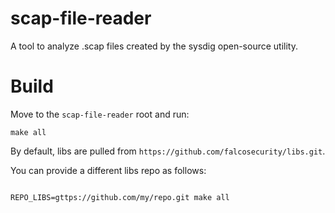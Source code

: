 # scap-file-reader
A tool to analyze .scap files created by the sysdig open-source utility.

# Build
Move to the `scap-file-reader` root and run:
```shell
make all
```

By default, libs are pulled from `https://github.com/falcosecurity/libs.git`.

You can provide a different libs repo as follows:
```shell

REPO_LIBS=gttps://github.com/my/repo.git make all
```
